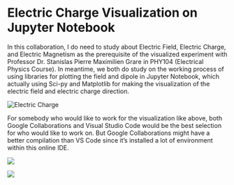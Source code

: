 # Electric Charge Visualization on Jupyter Notebook

In this collaboration, I do need to study about Electric Field, Electric Charge, and Electric Magnetism as the prerequisite of the visualized experiment with Professor Dr. Stanislas Pierre Maximilien Grare in PHY104 (Electrical Physics Course). In meantime, we both do study on the working process of using libraries for plotting the field and dipole in Jupyter Notebook, which actually using Sci-py and Matplotlib for making the visualization of the electric field and electric charge direction.

![Electric Charge](https://www.notion.so/image/https%3A%2F%2Fprod-files-secure.s3.us-west-2.amazonaws.com%2Fdc9f3c9a-ac9d-4d06-b551-6ddd8dfd0ebf%2F6df7efad-157c-450c-a442-4e153c1475bd%2FUntitled.png?table=block&id=da9fa47f-2df1-4f86-97b0-a0aca499f049&spaceId=dc9f3c9a-ac9d-4d06-b551-6ddd8dfd0ebf&width=1530&userId=a7f97195-14f0-4a95-aab4-84f32f973dfa&cache=v2)

For somebody who would like to work for the visualization like above, both Google Collaborations and Visual Studio Code would be the best selection for who would like to work on. But Google Collaborations might have a better compilation than VS Code since it’s installed a lot of environment within this online IDE.

![](https://www.notion.so/image/https%3A%2F%2Fprod-files-secure.s3.us-west-2.amazonaws.com%2Fdc9f3c9a-ac9d-4d06-b551-6ddd8dfd0ebf%2F8e34a869-a238-4201-a3d9-9ffc950cc294%2FUntitled.png?table=block&id=6b9d1ccb-e672-4b01-a3fa-132e7c97c1f6&spaceId=dc9f3c9a-ac9d-4d06-b551-6ddd8dfd0ebf&width=1530&userId=a7f97195-14f0-4a95-aab4-84f32f973dfa&cache=v2)

![](https://www.notion.so/image/https%3A%2F%2Fprod-files-secure.s3.us-west-2.amazonaws.com%2Fdc9f3c9a-ac9d-4d06-b551-6ddd8dfd0ebf%2F00de712f-92ba-4b7a-9fb2-a6af3d30e4aa%2FUntitled.png?table=block&id=dfa5a651-0460-4cee-9179-ae8087674ff0&spaceId=dc9f3c9a-ac9d-4d06-b551-6ddd8dfd0ebf&width=1530&userId=a7f97195-14f0-4a95-aab4-84f32f973dfa&cache=v2)
